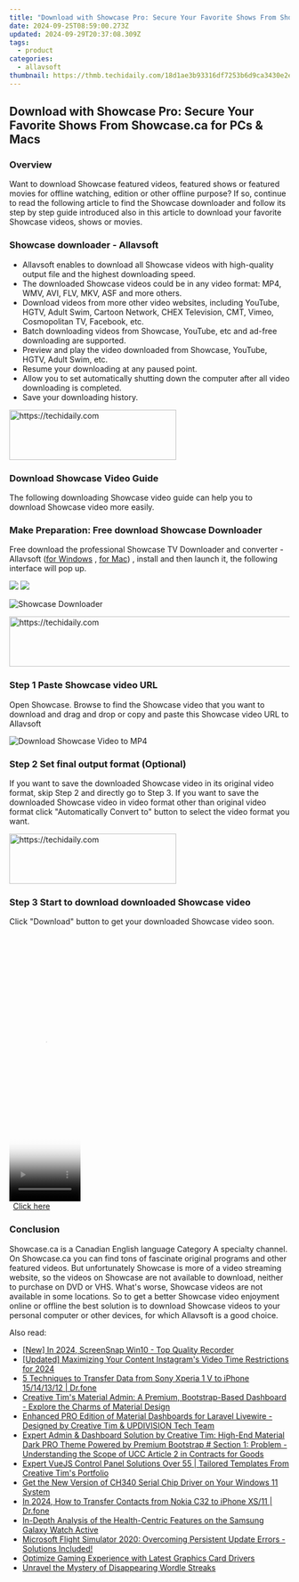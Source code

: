 ```yaml
---
title: "Download with Showcase Pro: Secure Your Favorite Shows From Showcase.ca for PCs & Macs"
date: 2024-09-25T08:59:00.273Z
updated: 2024-09-29T20:37:08.309Z
tags:
  - product
categories:
  - allavsoft
thumbnail: https://thmb.techidaily.com/18d1ae3b93316df7253b6d9ca3430e2e7b9da85a6ae22dbb42da5be064fc57fa.png
---
```


## Download with Showcase Pro: Secure Your Favorite Shows From Showcase.ca for PCs & Macs

### Overview

Want to download Showcase featured videos, featured shows or featured movies for offline watching, edition or other offline purpose? If so, continue to read the following article to find the Showcase downloader and follow its step by step guide introduced also in this article to download your favorite Showcase videos, shows or movies.

### Showcase downloader - Allavsoft

* Allavsoft enables to download all Showcase videos with high-quality output file and the highest downloading speed.
* The downloaded Showcase videos could be in any video format: MP4, WMV, AVI, FLV, MKV, ASF and more others.
* Download videos from more other video websites, including YouTube, HGTV, Adult Swim, Cartoon Network, CHEX Television, CMT, Vimeo, Cosmopolitan TV, Facebook, etc.
* Batch downloading videos from Showcase, YouTube, etc and ad-free downloading are supported.
* Preview and play the video downloaded from Showcase, YouTube, HGTV, Adult Swim, etc.
* Resume your downloading at any paused point.
* Allow you to set automatically shutting down the computer after all video downloading is completed.
* Save your downloading history.

<!-- affiliate ads begin -->
<a href="https://25home.pxf.io/c/5597632/2148645/16836" target="_top" id="2148645">
  <img src="//a.impactradius-go.com/display-ad/16836-2148645" border="0" alt="https://techidaily.com" width="300" height="90"/>
</a>
<img height="0" width="0" src="https://25home.pxf.io/i/5597632/2148645/16836" style="position:absolute;visibility:hidden;" border="0" />
<!-- affiliate ads end -->

### Download Showcase Video Guide

The following downloading Showcase video guide can help you to download Showcase video more easily.

### Make Preparation: Free download Showcase Downloader

Free download the professional Showcase TV Downloader and converter - Allavsoft ([for Windows](https://tools.techidaily.com/allavsoft/products/) , [for Mac](https://tools.techidaily.com/allavsoft/products/)) , install and then launch it, the following interface will pop up.

[![](https://www.allavsoft.com/how-to/../images/how-to/free-download-win.jpg)](https://tools.techidaily.com/allavsoft/products/) [![](https://www.allavsoft.com/how-to/../images/how-to/free-download-mac.jpg)](https://tools.techidaily.com/allavsoft/products/)

![Showcase Downloader](https://www.allavsoft.com/how-to/../images/allavsoft/screen-shot-600.jpg)

<!-- affiliate ads begin -->
<a href="https://smilemakers.pxf.io/c/5597632/2123899/26106" target="_top" id="2123899">
  <img src="//a.impactradius-go.com/display-ad/26106-2123899" border="0" alt="https://techidaily.com" width="728" height="90"/>
</a>
<img height="0" width="0" src="https://smilemakers.pxf.io/i/5597632/2123899/26106" style="position:absolute;visibility:hidden;" border="0" />
<!-- affiliate ads end -->

### Step 1 Paste Showcase video URL

Open Showcase. Browse to find the Showcase video that you want to download and drag and drop or copy and paste this Showcase video URL to Allavsoft

![Download Showcase Video to MP4](https://www.allavsoft.com/how-to/../images/how-to/download-rtmp-video/download-rtmp-video.jpg)

### Step 2 Set final output format (Optional)

If you want to save the downloaded Showcase video in its original video format, skip Step 2 and directly go to Step 3\. If you want to save the downloaded Showcase video in video format other than original video format click "Automatically Convert to" button to select the video format you want.

<!-- affiliate ads begin -->
<a href="https://aligracehair.sjv.io/c/5597632/2027162/19272" target="_top" id="2027162">
  <img src="//a.impactradius-go.com/display-ad/19272-2027162" border="0" alt="https://techidaily.com" width="300" height="90"/>
</a>
<img height="0" width="0" src="https://aligracehair.sjv.io/i/5597632/2027162/19272" style="position:absolute;visibility:hidden;" border="0" />
<!-- affiliate ads end -->

### Step 3 Start to download downloaded Showcase video

Click "Download" button to get your downloaded Showcase video soon.

<!-- affiliate ads begin -->
<span id="1993647">
					<video width="128" height="480" style="cursor:pointer"
           poster="//a.impactradius-go.com/display-clicktoplayimage/1993647.png"
           onclick="if(!this.playClicked){this.play();this.setAttribute('controls',true);this.playClicked=true;}">
	   <source src="//a.impactradius-go.com/display-ad/22993-1993647">
	   <img src="//a.impactradius-go.com/display-clicktoplayimage/1993647.png" style="border: none; height: 100%; width: 100%; object-fit: contain">
	</video>
	<div style="width:80px;text-align:center"><a href="javascript:window.open(decodeURIComponent('https%3A%2F%2Fhomestyler.sjv.io%2Fc%2F5597632%2F1993647%2F22993'), '_blank');void(0);">Click here</a></div>
</span>
<img height="0" width="0" src="https://imp.pxf.io/i/5597632/1993647/22993" style="position:absolute;visibility:hidden;" border="0" />
<!-- affiliate ads end -->

### Conclusion

Showcase.ca is a Canadian English language Category A specialty channel. On Showcase.ca you can find tons of fascinate original programs and other featured videos. But unfortunately Showcase is more of a video streaming website, so the videos on Showcase are not available to download, neither to purchase on DVD or VHS. What's worse, Showcase videos are not available in some locations. So to get a better Showcase video enjoyment online or offline the best solution is to download Showcase videos to your personal computer or other devices, for which Allavsoft is a good choice.

<ins class="adsbygoogle"
     style="display:block"
     data-ad-format="autorelaxed"
     data-ad-client="ca-pub-7571918770474297"
     data-ad-slot="1223367746"></ins>

<ins class="adsbygoogle"
     style="display:block"
     data-ad-client="ca-pub-7571918770474297"
     data-ad-slot="8358498916"
     data-ad-format="auto"
     data-full-width-responsive="true"></ins>

<span class="atpl-alsoreadstyle">Also read:</span>
<div><ul>
<li><a href="https://video-capture.techidaily.com/new-in-2024-screensnap-win10-top-quality-recorder/"><u>[New] In 2024, ScreenSnap Win10 - Top Quality Recorder</u></a></li>
<li><a href="https://instagram-video-files.techidaily.com/updated-maximizing-your-content-instagrams-video-time-restrictions-for-2024/"><u>[Updated] Maximizing Your Content Instagram's Video Time Restrictions for 2024</u></a></li>
<li><a href="https://blog-min.techidaily.com/5-techniques-to-transfer-data-from-sony-xperia-1-v-to-iphone-15141312-drfone-by-drfone-transfer-from-android-transfer-from-android/"><u>5 Techniques to Transfer Data from Sony Xperia 1 V to iPhone 15/14/13/12 | Dr.fone</u></a></li>
<li><a href="https://fox-place.techidaily.com/creative-tims-material-admin-a-premium-bootstrap-based-dashboard-explore-the-charms-of-material-design/"><u>Creative Tim's Material Admin: A Premium, Bootstrap-Based Dashboard - Explore the Charms of Material Design</u></a></li>
<li><a href="https://fox-place.techidaily.com/enhanced-pro-edition-of-material-dashboards-for-laravel-livewire-designed-by-creative-tim-and-updivision-tech-team/"><u>Enhanced PRO Edition of Material Dashboards for Laravel Livewire - Designed by Creative Tim & UPDIVISION Tech Team</u></a></li>
<li><a href="https://fox-place.techidaily.com/expert-admin-and-dashboard-solution-by-creative-tim-high-end-material-dark-pro-theme-powered-by-premium-bootstrap-section-1-problem-understanding-the-scope-3/"><u>Expert Admin & Dashboard Solution by Creative Tim: High-End Material Dark PRO Theme Powered by Premium Bootstrap # Section 1: Problem - Understanding the Scope of UCC Article 2 in Contracts for Goods</u></a></li>
<li><a href="https://fox-place.techidaily.com/expert-vuejs-control-panel-solutions-over-55-tailored-templates-from-creative-tims-portfolio/"><u>Expert VueJS Control Panel Solutions Over 55 | Tailored Templates From Creative Tim's Portfolio</u></a></li>
<li><a href="https://driver-download.techidaily.com/get-the-new-version-of-ch340-serial-chip-driver-on-your-windows-11-system/"><u>Get the New Version of CH340 Serial Chip Driver on Your Windows 11 System</u></a></li>
<li><a href="https://android-transfer.techidaily.com/in-2024-how-to-transfer-contacts-from-nokia-c32-to-iphone-xs11-drfone-by-drfone-transfer-from-android-transfer-from-android/"><u>In 2024, How to Transfer Contacts from Nokia C32 to iPhone XS/11 | Dr.fone</u></a></li>
<li><a href="https://buynow-info.techidaily.com/in-depth-analysis-of-the-health-centric-features-on-the-samsung-galaxy-watch-active/"><u>In-Depth Analysis of the Health-Centric Features on the Samsung Galaxy Watch Active</u></a></li>
<li><a href="https://win-answers.techidaily.com/1722998266202-microsoft-flight-simulator-2020-overcoming-persistent-update-errors-solutions-included/"><u>Microsoft Flight Simulator 2020: Overcoming Persistent Update Errors - Solutions Included!</u></a></li>
<li><a href="https://driver-install.techidaily.com/optimize-gaming-experience-with-latest-graphics-card-drivers/"><u>Optimize Gaming Experience with Latest Graphics Card Drivers</u></a></li>
<li><a href="https://games-able.techidaily.com/unravel-the-mystery-of-disappearing-wordle-streaks/"><u>Unravel the Mystery of Disappearing Wordle Streaks</u></a></li>
</ul></div>

